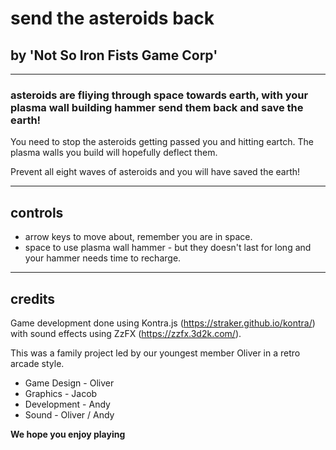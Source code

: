 # send the asteroids back
## by 'Not So Iron Fists Game Corp'

---

### **asteroids are fliying through space towards earth, with your plasma wall building hammer send them back and save the earth!**

You need to stop the asteroids getting passed you and hitting eartch. The plasma walls you build will hopefully deflect them.

Prevent all eight waves of asteroids and you will have saved the earth!

---

## controls

- arrow keys to move about, remember you are in space.
- space to use plasma wall hammer - but they doesn't last for long and your hammer needs time to recharge.

---

## credits

Game development done using Kontra.js (https://straker.github.io/kontra/) with sound effects using ZzFX (https://zzfx.3d2k.com/).

This was a family project led by our youngest member Oliver in a retro arcade style.

 - Game Design - Oliver
 - Graphics - Jacob
 - Development - Andy
 - Sound - Oliver / Andy

**We hope you enjoy playing**
